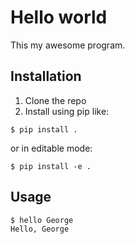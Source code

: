 # Hello world

This my awesome program.

## Installation

1. Clone the repo
2. Install using pip like:

```
$ pip install .
```

or in editable mode:

```
$ pip install -e .
```


## Usage

```
$ hello George
Hello, George
```
